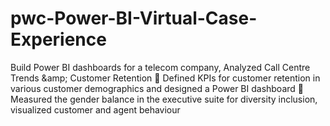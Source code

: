 # pwc-Power-BI-Virtual-Case-Experience
Build Power BI dashboards for a telecom company, Analyzed Call Centre Trends &amp;amp; Customer Retention  Defined KPIs for customer retention in various customer demographics and designed a Power BI dashboard  Measured the gender balance in the executive suite for diversity inclusion, visualized customer and agent behaviour
